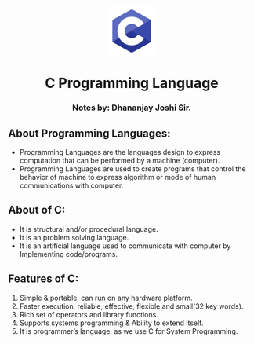 <div align="center">
  <img align="center" src="./images/C1.png" alt="Error 404" height="100">
  <h1 align="center">C Programming Language</h1>
  <h3>Notes by: Dhananjay Joshi Sir. </h3>
</div>

## About Programming Languages:
- Programming Languages are the languages design to express computation that can be performed by a machine (computer).
-  Programming Languages are used to create programs that control the behavior of machine to express algorithm or mode of human communications with computer.

## About of C:
- It is structural and/or procedural language.
- It is an problem solving language.
- It is an artificial language used to communicate with computer by Implementing code/programs.

## Features of C:
1. Simple & portable, can run on any hardware platform.
2. Faster execution, reliable, effective, flexible and small(32 key words).
3. Rich set of operators and library functions.
4. Supports systems programming & Ability to extend itself.
5. It is programmer’s language, as we use C for System Programming.